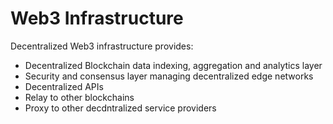 # Web3 Infrastructure

Decentralized Web3 infrastructure provides:

* Decentralized Blockchain data indexing, aggregation and analytics layer
* Security and consensus layer managing decentralized edge networks
* Decentralized APIs
* Relay to other blockchains
* Proxy to other decdntralized service providers
